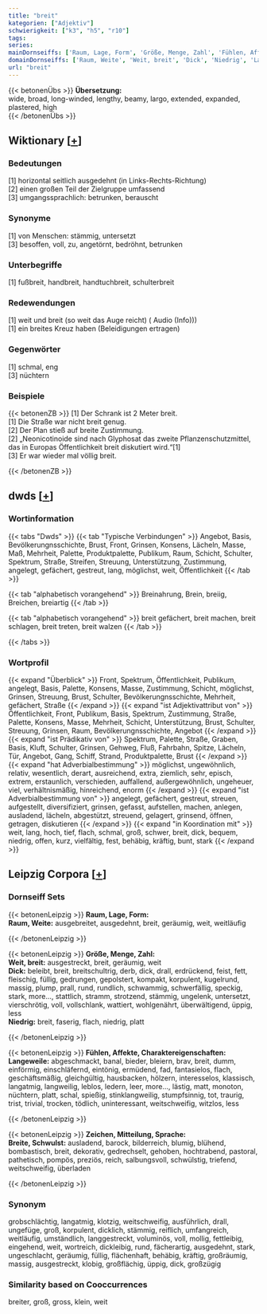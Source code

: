 ```yaml
---
title: "breit"
kategorien: ["Adjektiv"]
schwierigkeit: ["k3", "h5", "r10"]
tags:
series:
mainDornseiffs: ['Raum, Lage, Form', 'Größe, Menge, Zahl', 'Fühlen, Affekte, Charaktereigenschaften', 'Zeichen, Mitteilung, Sprache']
domainDornseiffs: ['Raum, Weite', 'Weit, breit', 'Dick', 'Niedrig', 'Langeweile', 'Breite, Schwulst']
url: "breit"
---
```


{{< betonenÜbs >}}
**Übersetzung:**  
wide, broad, long-winded, lengthy, beamy, largo, extended, expanded, plastered, high  
{{< /betonenÜbs >}}

## Wiktionary [[+](https://de.wiktionary.org/wiki/breit)]

### Bedeutungen
[1] horizontal seitlich ausgedehnt (in Links-Rechts-Richtung)  
[2] einen großen Teil der Zielgruppe umfassend  
[3] umgangssprachlich: betrunken, berauscht  

### Synonyme
[1] von Menschen: stämmig, untersetzt  
[3] besoffen, voll, zu, angetörnt, bedröhnt, betrunken  

### Unterbegriffe
[1] fußbreit, handbreit, handtuchbreit, schulterbreit  

### Redewendungen
[1] weit und breit (so weit das Auge reicht) ( Audio (Info)))  
[1] ein breites Kreuz haben (Beleidigungen ertragen)  

### Gegenwörter
[1] schmal, eng  
[3] nüchtern  

### Beispiele
{{< betonenZB >}}
[1] Der Schrank ist 2 Meter breit.  
[1] Die Straße war nicht breit genug.  
[2] Der Plan stieß auf breite Zustimmung.  
[2] „Neonicotinoide sind nach Glyphosat das zweite Pflanzenschutzmittel, das in Europas Öffentlichkeit breit diskutiert wird.“[1]  
[3] Er war wieder mal völlig breit.  

{{< /betonenZB >}}


## dwds [[+](https://www.dwds.de/wb/breit)]

### Wortinformation
{{< tabs "Dwds" >}}
{{< tab "Typische Verbindungen" >}}
Angebot, Basis, Bevölkerungnsschichte, Brust, Front, Grinsen, Konsens, Lächeln, Masse, Maß, Mehrheit, Palette, Produktpalette, Publikum, Raum, Schicht, Schulter, Spektrum, Straße, Streifen, Streuung, Unterstützung, Zustimmung, angelegt, gefächert, gestreut, lang, möglichst, weit, Öffentlichkeit
{{< /tab >}}

{{< tab "alphabetisch vorangehend" >}}
Breinahrung, Brein, breiig, Breichen, breiartig
{{< /tab >}}

{{< tab "alphabetisch vorangehend" >}}
breit gefächert, breit machen, breit schlagen, breit treten, breit walzen
{{< /tab >}}

{{< /tabs >}}

### Wortprofil
{{< expand "Überblick" >}} Front, Spektrum, Öffentlichkeit, Publikum, angelegt, Basis, Palette, Konsens, Masse, Zustimmung, Schicht, möglichst, Grinsen, Streuung, Brust, Schulter, Bevölkerungnsschichte, Mehrheit, gefächert, Straße {{< /expand >}}
{{< expand "ist Adjektivattribut von" >}} Öffentlichkeit, Front, Publikum, Basis, Spektrum, Zustimmung, Straße, Palette, Konsens, Masse, Mehrheit, Schicht, Unterstützung, Brust, Schulter, Streuung, Grinsen, Raum, Bevölkerungnsschichte, Angebot {{< /expand >}}
{{< expand "ist Prädikativ von" >}} Spektrum, Palette, Straße, Graben, Basis, Kluft, Schulter, Grinsen, Gehweg, Fluß, Fahrbahn, Spitze, Lächeln, Tür, Angebot, Gang, Schiff, Strand, Produktpalette, Brust {{< /expand >}}
{{< expand "hat Adverbialbestimmung" >}} möglichst, ungewöhnlich, relativ, wesentlich, derart, ausreichend, extra, ziemlich, sehr, episch, extrem, erstaunlich, verschieden, auffallend, außergewöhnlich, ungeheuer, viel, verhältnismäßig, hinreichend, enorm {{< /expand >}}
{{< expand "ist Adverbialbestimmung von" >}} angelegt, gefächert, gestreut, streuen, aufgestellt, diversifiziert, grinsen, gefasst, aufstellen, machen, anlegen, ausladend, lächeln, abgestützt, streuend, gelagert, grinsend, öffnen, getragen, diskutieren {{< /expand >}}
{{< expand "in Koordination mit" >}} weit, lang, hoch, tief, flach, schmal, groß, schwer, breit, dick, bequem, niedrig, offen, kurz, vielfältig, fest, behäbig, kräftig, bunt, stark {{< /expand >}}

## Leipzig Corpora [[+](https://corpora.uni-leipzig.de/en/res?word=breit&corpusId=deu_newscrawl-public_2018)]

### Dornseiff Sets
{{< betonenLeipzig >}}
**Raum, Lage, Form:**  
**Raum, Weite:** ausgebreitet, ausgedehnt, breit, geräumig, weit, weitläufig  

{{< /betonenLeipzig >}}


{{< betonenLeipzig >}}
**Größe, Menge, Zahl:**  
**Weit, breit:** ausgestreckt, breit, geräumig, weit  
**Dick:** beleibt, breit, breitschultrig, derb, dick, drall, erdrückend, feist, fett, fleischig, füllig, gedrungen, gepolstert, kompakt, korpulent, kugelrund, massig, plump, prall, rund, rundlich, schwammig, schwerfällig, speckig, stark, more..., stattlich, stramm, strotzend, stämmig, ungelenk, untersetzt, vierschrötig, voll, vollschlank, wattiert, wohlgenährt, überwältigend, üppig, less  
**Niedrig:** breit, faserig, flach, niedrig, platt  

{{< /betonenLeipzig >}}


{{< betonenLeipzig >}}
**Fühlen, Affekte, Charaktereigenschaften:**  
**Langeweile:** abgeschmackt, banal, bieder, bleiern, brav, breit, dumm, einförmig, einschläfernd, eintönig, ermüdend, fad, fantasielos, flach, geschäftsmäßig, gleichgültig, hausbacken, hölzern, interesselos, klassisch, langatmig, langweilig, leblos, ledern, leer, more..., lästig, matt, monoton, nüchtern, platt, schal, spießig, stinklangweilig, stumpfsinnig, tot, traurig, trist, trivial, trocken, tödlich, uninteressant, weitschweifig, witzlos, less  

{{< /betonenLeipzig >}}


{{< betonenLeipzig >}}
**Zeichen, Mitteilung, Sprache:**  
**Breite, Schwulst:** ausladend, barock, bilderreich, blumig, blühend, bombastisch, breit, dekorativ, gedrechselt, gehoben, hochtrabend, pastoral, pathetisch, pompös, preziös, reich, salbungsvoll, schwülstig, triefend, weitschweifig, überladen  

{{< /betonenLeipzig >}}

### Synonym
grobschlächtig, langatmig, klotzig, weitschweifig, ausführlich, drall, ungefüge, groß, korpulent, dicklich, stämmig, reiflich, umfangreich, weitläufig, umständlich, langgestreckt, voluminös, voll, mollig, fettleibig, eingehend, weit, wortreich, dickleibig, rund, fächerartig, ausgedehnt, stark, ungeschlacht, geräumig, füllig, flächenhaft, behäbig, kräftig, großräumig, massig, ausgestreckt, klobig, großflächig, üppig, dick, großzügig


### Similarity based on Cooccurrences
breiter, groß, gross, klein, weit

